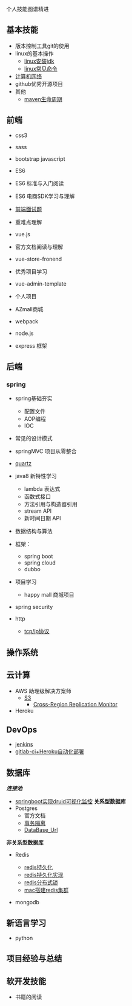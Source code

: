 个人技能图谱精进


## 基本技能
* 版本控制工具git的使用
* linux的基本操作
  * [linux安装jdk](back-end/linux安装jdk.md)
  * [linux常见命令](basic/linux-command.md)
* [计算机网络](basic/计算机网络.md)
* github优秀开源项目
* 其他
  * [maven生命周期](basic/maven生命周期.md)
## 前端
* css3
 * sass
 * bootstrap
javascript
* ES6
 * ES6 标准与入门阅读
 * ES6 电商SDK学习与理解

* [前端面试题](front-end/javascript-interview.md)
* 重难点理解

* vue.js
 * 官方文档阅读与理解
 * vue-store-fronend
 * 优秀项目学习
  * vue-admin-template
 * 个人项目
  * AZmall商城
* webpack
* node.js
 * express 框架


## 后端
### spring
* spring基础夯实
  * 配置文件
  * AOP编程
  * IOC
* 常见的设计模式
* springMVC 项目从零整合

* [quartz](back-end/quartz.md)

* java8 新特性学习
  * lambda 表达式
  * 函数式接口
  * 方法引用与构造器引用
  * stream API
  * 新时间日期 API

* 数据结构与算法
* 框架：
  * spring boot
  * spring cloud
  * dubbo


* 项目学习
  * happy mall 商城项目

* spring security
* http
  * [tcp/ip协议](back-end/tcp.md)

## 操作系统


## 云计算
* AWS 助理级解决方案师
  * [S3](cloud-computing/s3.md)
    * [Cross-Region Replication Monitor](cloud-computing/Cross-Region-ReplicationMonitor.md)
* Heroku 

## DevOps
* [jenkins](devOps/heroku+jenkins.md)
* [gitlab-ci+Heroku自动化部署](devOps/Heroku+gitlab-ci.md)

## 数据库
***连接池***
* [springboot实现druid可视化监控](back-end/druid可视化监控.md)
**关系型数据库**
* Postgres
  * 官方文档
  * [事务隔离](back-end/database/事务隔离.md)
  * [DataBase_Url](back-end/database/database_url.md)

**非关系型数据库**
* Redis
  * [redis持久化](back-end/redis持久化.md)
  * [redis持久化实现](back-end/redis持久化实现.md)
  * [redis分布式锁](back-end/redis分布式锁.md)
  * [mac搭建redis集群](back-end/mac搭建redis集群.md)

* mongodb
## 新语言学习
* python

## 项目经验与总结

## 软开发技能
* 书籍的阅读


